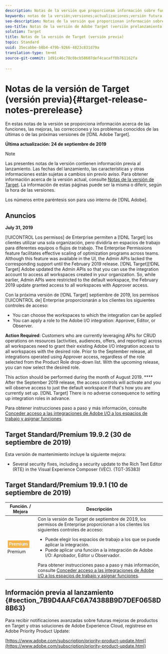 ```yaml
---
description: Notas de la versión que proporcionan información sobre funciones, mejoras y correcciones para las versiones más recientes o futuras de Adobe Target.
keywords: notas de la versión;versiones;actualizaciones;versión futura;mejoras;nuevas funciones;correcciones
seo-description: Notas de la versión que proporcionan información sobre funciones, mejoras y correcciones para las versiones más recientes o futuras de Adobe Target de DNL.
seo-title: Notas de la versión de Adobe Target (versión prelanzamiento)
solution: Target
title: Notas de la versión de Target (versión previa)
topic: Standard
uuid: 35ecabbe-b8b4-479b-9266-4823c831d79a
translation-type: tm+mt
source-git-commit: 1d91c46c78c0bcb58607def4cacaff0b761162fa

---
```



# Notas de la versión de Target (versión previa){#target-release-notes-prerelease}

En estas notas de la versión se proporciona información acerca de las funciones, las mejoras, las correcciones y los problemas conocidos de las últimas o de las próximas versiones de [!DNL Adobe Target].

**Última actualización: 24 de septiembre de 2019**

>[!NOTE]
>
>Las presentes notas de la versión contienen información previa al lanzamiento. Las fechas del lanzamiento, las características y otras informaciones están sujetas a cambios sin previo aviso. Para obtener información acerca de la versión actual, consulte [Notas de la versión de Target](release-notes.md). La información de estas páginas puede ser la misma o diferir, según la hora de las versiones.
>
>Los números entre paréntesis son para uso interno de [!DNL Adobe].

## Anuncios

**July 31, 2019**

[!UICONTROL Los permisos] de Enterprise permiten a [!DNL Target] los clientes utilizar una sola organización, pero dividirla en espacios de trabajo para diferentes equipos o flujos de trabajo. The Enterprise Permissions feature facilitates effective scaling of optimization programs across teams.  Although this feature was available in the  UI, the Admin APIs lacked the corresponding support until the  February 2019 release. [!DNL Target][!DNL Target] Adobe updated the Admin APIs so that you can use the integration account to access all workspaces created in your organization. So, while earlier, Admin APIs were restricted to the default workspace, the February 2019 update granted access to all workspaces with Approver access.

Con la próxima versión de [!DNL Target] septiembre de 2019, los permisos [!UICONTROL de] Enterprise proporcionarán a los clientes los siguientes controles de acceso:

* You can choose the workspaces to which the integration can be applied
* You can apply a role to the Adobe I/O integration: Approver, Editor, or Observer.

**Action Required**: Customers who are currently leveraging APIs for CRUD operations on resources (activities, audiences, offers, and reporting) across all workspaces need to grant their existing Adobe I/O integration access to all workspaces with the desired role. Prior to the September release, all integrations operated using Approver access, regardless of the role selected from the Product Role drop-down list.  With the upcoming release, you can now select the desired role.

This action should be performed during the month of August 2019. **** After the  September 2019 release, the access controls will activate and you will observe access to just the default workspace if that's how you are currently set up. [!DNL Target] There is no adverse consequence to setting up integration roles in advance.

Para obtener instrucciones paso a paso y más información, consulte [Conceder acceso a las integraciones de Adobe I/O a los espacios de trabajo y asignar funciones](/help/administrating-target/c-user-management/property-channel/configure-adobe-io-integration.md).

## Target Standard/Premium 19.9.2 (30 de septiembre de 2019)

Esta versión de mantenimiento incluye la siguiente mejora:

* Several security fixes, including a security update to the Rich Text Editor (RTE) in the Visual Experience Composer (VEC). (TGT-35383)

## Target Standard/Premium 19.9.1 (10 de septiembre de 2019)

| Función. / Mejora | Descripción |
| --- | --- |
| ![Permisos de Enterprise con distintivo](/help/assets/premium.png) Premium | Con la versión de Target de septiembre de 2019, los permisos de Enterprise proporcionan a los clientes los siguientes controles de acceso:<UL><li>Puede elegir los espacios de trabajo a los que se puede aplicar la integración.</li><li>Puede aplicar una función a la integración de Adobe I/O: Aprobador, Editor u Observador.</li></ul>Para obtener instrucciones paso a paso y más información, consulte [Conceder acceso a las integraciones de Adobe I/O a los espacios de trabajo y asignar funciones](/help/administrating-target/c-user-management/property-channel/configure-adobe-io-integration.md). |

## Información previa al lanzamiento {#section_7B9D4AAFC6A74388B9D7DEF0658D8B63}

Para recibir notificaciones avanzadas sobre futuras mejoras de productos en Target y otras soluciones de Adobe Experience Cloud, regístrese en Adobe Priority Product Update:

[https://www.adobe.com/subscription/priority-product-update.html](https://www.adobe.com/subscription/priority-product-update.html)
